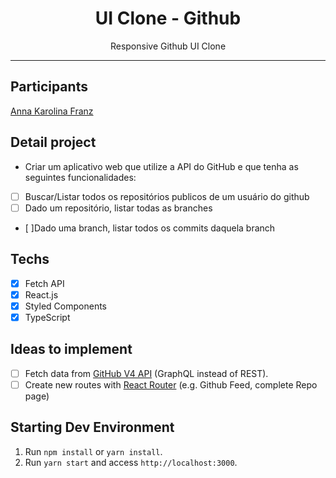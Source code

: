 <h1 align="center">
UI Clone - Github
</h1>

<p align="center">Responsive Github UI Clone</p>

<hr>

## Participants

[Anna Karolina Franz](https://github.com/franzannakarolina)

## Detail project
- Criar um aplicativo web que utilize a API do GitHub e que tenha as seguintes funcionalidades:

- [ ] Buscar/Listar todos os repositórios publicos de um usuário do github
- [ ] Dado um repositório, listar todas as branches
- [ ]Dado uma branch, listar todos os commits daquela branch

## Techs

- [x] Fetch API
- [x] React.js
- [x] Styled Components
- [x] TypeScript

## Ideas to implement

- [ ] Fetch data from [GitHub V4 API](https://docs.github.com/en/graphql) (GraphQL instead of REST).
- [ ] Create new routes with [React Router](https://reactrouter.com/web/guides/quick-start) (e.g. Github Feed, complete Repo page)

## Starting Dev Environment

1. Run `npm install` or `yarn install`.<br />
2. Run `yarn start` and access `http://localhost:3000`.<br />
